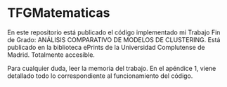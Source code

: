 # TFGMatematicas
En este repositorio está publicado el código implementado mi Trabajo Fin de Grado: ANÁLISIS COMPARATIVO DE MODELOS DE CLUSTERING.
Está publicado en la biblioteca ePrints de la Universidad Complutense de Madrid. Totalmente accesible.

Para cualquier duda, leer la memoria del trabajo. En el apéndice 1, viene detallado todo lo correspondiente al funcionamiento del código.

